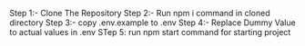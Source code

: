 Step 1:- Clone The Repository
Step 2:- Run npm i command in cloned directory
Step 3:- copy .env.example to .env
Step 4:- Replace Dummy Value to actual values in .env
STep 5: run npm start command for starting project